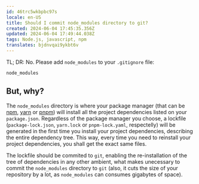 ```yaml
---
id: 46trc5wkbpbc97s
locale: en-US
title: Should I commit node_modules directory to git?
created: 2024-06-04 17:45:35.356Z
updated: 2024-06-04 17:49:44.038Z
tags: Node.js, javascript, npm
translates: bjdnvqai9ykbt6v
---
```

TL; DR: No. Please add `node_modules` to your `.gitignore` file:

```
node_modules
```

## But, why?

The `node_modules` directory is where your package manager (that can be [npm](https://www.npmjs.com/), [yarn](https://classic.yarnpkg.com/) or [pnpm](https://pnpm.io/)) will install all the project dependencies listed on your `package.json`. Regardless of the package manager you choose, a lockfile (`package-lock.json`,  `yarn.lock` or `pnpm-lock.yaml`, respectelly) will be generated in the first time you install your project dependencies, describing the entire dependency tree. This way, every time you need to reinstall your project dependencies, you shall get the exact same files.

The lockfile should be commited to `git`, enabling the re-installation of the tree of dependencies in any other ambient, what makes unecessary to commit the `node_modules` directory to `git` (also, it cuts the size of your repository by a lot, as `node_modules` can consumes gigabytes of space).
